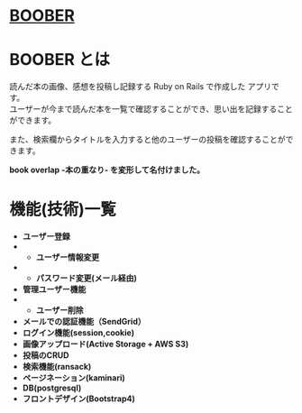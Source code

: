 # [BOOBER](https://boober-iyefvtwh-27069184.herokuapp.com/)
# BOOBER とは
  <p>読んだ本の画像、感想を投稿し記録する Ruby on Rails で作成した アプリです。<br>
  ユーザーが今まで読んだ本を一覧で確認することができ、思い出を記録することができます。</p>
  <p>また、検索欄からタイトルを入力すると他のユーザーの投稿を確認することができます。</p>
  <p><strong> book overlap -本の重なり- </string>を変形して名付けました。</p>

# 機能(技術)一覧
 - ユーザー登録
 - - ユーザー情報変更
 - - パスワード変更(メール経由)
 - 管理ユーザー機能
 - - ユーザー削除
 - メールでの認証機能（SendGrid）
 - ログイン機能(session,cookie)
 - 画像アップロード(Active Storage + AWS S3)
 - 投稿のCRUD
 - 検索機能(ransack)
 - ページネーション(kaminari)
 - DB(postgresql)
 - フロントデザイン(Bootstrap4)
